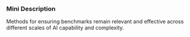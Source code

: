 ### Mini Description

Methods for ensuring benchmarks remain relevant and effective across different scales of AI capability and complexity.

